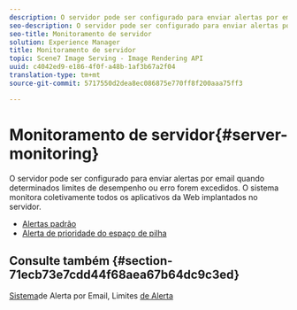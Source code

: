 ```yaml
---
description: O servidor pode ser configurado para enviar alertas por email quando determinados limites de desempenho ou erro forem excedidos. O sistema monitora coletivamente todos os aplicativos da Web implantados no servidor.
seo-description: O servidor pode ser configurado para enviar alertas por email quando determinados limites de desempenho ou erro forem excedidos. O sistema monitora coletivamente todos os aplicativos da Web implantados no servidor.
seo-title: Monitoramento de servidor
solution: Experience Manager
title: Monitoramento de servidor
topic: Scene7 Image Serving - Image Rendering API
uuid: c4042ed9-e186-4f0f-a48b-1af3b67a2f04
translation-type: tm+mt
source-git-commit: 5717550d2dea8ec086875e770ff8f200aaa75ff3

---
```



# Monitoramento de servidor{#server-monitoring}

O servidor pode ser configurado para enviar alertas por email quando determinados limites de desempenho ou erro forem excedidos. O sistema monitora coletivamente todos os aplicativos da Web implantados no servidor.

* [Alertas padrão](r-standard-alerts.md)
* [Alerta de prioridade do espaço de pilha](c-heap-space-priority-alert.md)

## Consulte também {#section-71ecb73e7cdd44f68aea67b64dc9c3ed}

[Sistema](../../../../is-api/image-serving-api-ref/c-configuration-and-administration/c-server-settings/r-monitoring-and-alerting-system.md#reference-4b604b5f8b014ecca89cf55d8ebb2d39)de Alerta por Email, Limites [de Alerta](../../../../is-api/image-serving-api-ref/c-configuration-and-administration/c-server-settings/r-alert-thresholds.md#reference-a77d3f92f456419a878bf18782d38922)
